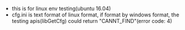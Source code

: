 - this is for linux env testing(ubuntu 16.04)
- cfg.ini is text format of linux format, if format by windows format, the testing apis(libGetCfg) could return "CANNT_FIND"(error code: 4)